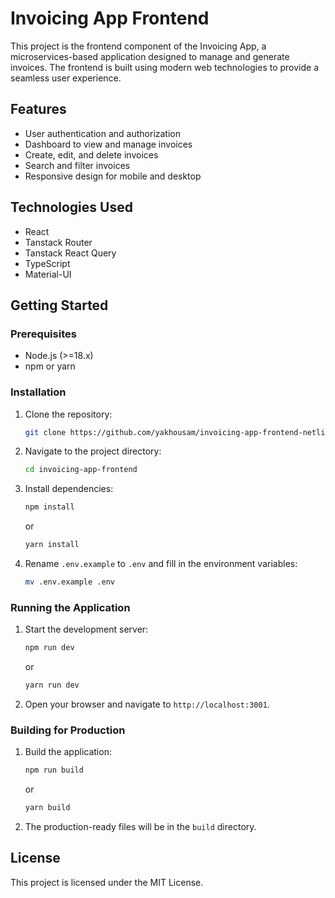 # Invoicing App Frontend

This project is the frontend component of the Invoicing App, a microservices-based application designed to manage and generate invoices. The frontend is built using modern web technologies to provide a seamless user experience.

## Features

- User authentication and authorization
- Dashboard to view and manage invoices
- Create, edit, and delete invoices
- Search and filter invoices
- Responsive design for mobile and desktop

## Technologies Used

- React
- Tanstack Router
- Tanstack React Query
- TypeScript
- Material-UI

## Getting Started

### Prerequisites

- Node.js (>=18.x)
- npm or yarn

### Installation

1. Clone the repository:
    ```bash
    git clone https://github.com/yakhousam/invoicing-app-frontend-netlify.git
    ```
2. Navigate to the project directory:
    ```bash
    cd invoicing-app-frontend
    ```
3. Install dependencies:
    ```bash
    npm install
    ```
    or
    ```bash
    yarn install
    ```
4. Rename `.env.example` to `.env` and fill in the environment variables:
    ```bash
    mv .env.example .env
    ```

### Running the Application

1. Start the development server:
    ```bash
    npm run dev
    ```
    or
    ```bash
    yarn run dev
    ```
2. Open your browser and navigate to `http://localhost:3001`.

### Building for Production

1. Build the application:
    ```bash
    npm run build
    ```
    or
    ```bash
    yarn build
    ```
2. The production-ready files will be in the `build` directory.

## License

This project is licensed under the MIT License.

